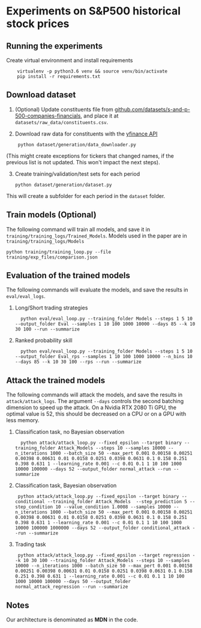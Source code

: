 # Experiments on S&P500 historical stock prices

## Running the experiments

Create virtual environment and install requirements

        virtualenv -p python3.6 venv && source venv/bin/activate
        pip install -r requirements.txt

## Download dataset
1. (Optional) Update constituents file from [github.com/datasets/s-and-p-500-companies-financials](https://github.com/datasets/s-and-p-500-companies-financials),
and place it at ``datasets/raw_data/constituents.csv``.
2. Download raw data for constituents with the [yfinance API](https://github.com/ranaroussi/yfinance)

        python dataset/generation/data_downloader.py

(This might create exceptions for tickers that changed names, if the previous list is not updated. This won't impact the next steps).

3. Create training/validation/test sets for each period

       python dataset/generation/dataset.py
This will create a subfolder for each period in the ``dataset`` folder.

## Train models (Optional)

The following command will train all models, and save it in ``training/training_logs/Trained_Models``. Models used in the paper are in ``training/training_logs/Models``

    python training/training_loop.py --file training/exp_files/comparison.json


## Evaluation of the trained models

The following commands will evaluate the models, and save the results in ``eval/eval_logs``.

1. Long/Short trading strategies


         python eval/eval_loop.py --training_folder Models --steps 1 5 10 --output_folder Eval --samples 1 10 100 1000 10000 --days 85 --k 10 30 100 --run --summarize


2. Ranked probability skill

         python eval/eval_loop.py --training_folder Models --steps 1 5 10 --output_folder Eval_rps --samples 1 10 100 1000 10000 --n_bins 10 --days 85 --k 10 30 100 --rps --run --summarize


## Attack the trained models

The following commands will attack the models, and save the results in ``attack/attack_logs``. The argument ``--days`` controls the second batching dimension to speed up the attack. On a Nvidia RTX 2080 Ti GPU, the optimal value is 52, this should be decreased on a CPU or on a GPU with less memory.

1. Classification task, no Bayesian observation

         python attack/attack_loop.py --fixed_epsilon --target binary --training_folder Attack_Models --steps 10 --samples 10000 --n_iterations 1000 --batch_size 50 --max_pert 0.001 0.00158 0.00251 0.00398 0.00631 0.01 0.0158 0.0251 0.0398 0.0631 0.1 0.158 0.251 0.398 0.631 1 --learning_rate 0.001 --c 0.01 0.1 1 10 100 1000 10000 100000 --days 52 --output_folder normal_attack --run --summarize

2. Classification task, Bayesian observation

        python attack/attack_loop.py --fixed_epsilon --target binary --conditional --training_folder Attack_Models  --step_prediction 5 --step_condition 10 --value_condition 1.0008 --samples 10000 --n_iterations 1000 --batch_size 50 --max_pert 0.001 0.00158 0.00251 0.00398 0.00631 0.01 0.0158 0.0251 0.0398 0.0631 0.1 0.158 0.251 0.398 0.631 1 --learning_rate 0.001 --c 0.01 0.1 1 10 100 1000 10000 100000 1000000 --days 52 --output_folder conditional_attack --run --summarize

3. Trading task

        python attack/attack_loop.py --fixed_epsilon --target regression --k 10 30 100 --training_folder Attack_Models --steps 10 --samples 10000 --n_iterations 1000 --batch_size 50 --max_pert 0.001 0.00158 0.00251 0.00398 0.00631 0.01 0.0158 0.0251 0.0398 0.0631 0.1 0.158 0.251 0.398 0.631 1 --learning_rate 0.001 --c 0.01 0.1 1 10 100 1000 10000 100000 --days 50 --output_folder normal_attack_regression --run --summarize

## Notes

Our architecture is denominated as **MDN** in the code.